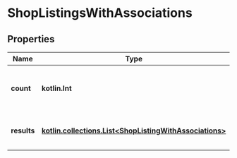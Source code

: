
# ShopListingsWithAssociations

## Properties
| Name | Type | Description | Notes |
| ------------ | ------------- | ------------- | ------------- |
| **count** | **kotlin.Int** | The number of ShopListing resources found. |  [optional] |
| **results** | [**kotlin.collections.List&lt;ShopListingWithAssociations&gt;**](ShopListingWithAssociations.md) | The ShopListing resources found. |  [optional] |



